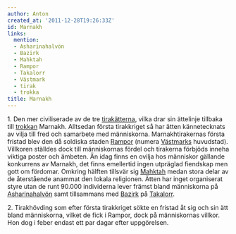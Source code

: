 ```yaml
---
author: Anton
created_at: '2011-12-28T19:26:33Z'
id: Marnakh
links:
  mention:
  - Asharinahalvön
  - Bazirk
  - Mahktah
  - Rampor
  - Takalorr
  - Västmark
  - tirak
  - trokka
title: Marnakh
---
```


1\. Den mer civiliserade av de tre [tirakätterna], vilka drar sin ättelinje tillbaka till [trokkan]
Marnakh. Alltsedan första tirakkriget så har ätten kännetecknats av vilja till fred och samarbete
med människorna. Marnakhtirakernas första fristad blev den då soldiska staden [Rampor] (numera
[Västmarks] huvudstad). Villkoren ställdes dock till människornas fördel och tirakerna förbjöds
inneha viktiga poster och ämbeten. Än idag finns en ovilja hos människor gällande konkurrens av
Marnakh, det finns emellertid ingen utpräglad fiendskap men gott om fördomar. Omkring hälften
tillsvär sig [Mahktah] medan stora delar av de återstående anammat den lokala religionen. Ätten har
inget organiserat styre utan de runt 90.000 individerna lever främst bland människorna på
[Asharinahalvön] samt tillsammans med [Bazirk] på [Takalorr].

2\. Tirakhövding som efter första tirakkriget sökte en fristad åt sig och sin ätt bland människorna,
vilket de fick i Rampor, dock på människornas villkor. Hon dog i feber endast ett par dagar efter
uppgörelsen.

  [tirakätterna]: tirak
  [trokkan]: trokka
  [Rampor]: Rampor
  [Västmarks]: Västmark
  [Mahktah]: Mahktah
  [Asharinahalvön]: Asharinahalvön
  [Bazirk]: Bazirk
  [Takalorr]: Takalorr
